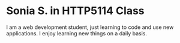 # Sonia S. in HTTP5114 Class

I am a web development student, just learning to code and use new applications.
I enjoy learning new things on a daily basis.

